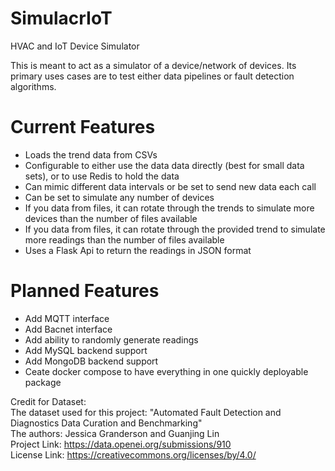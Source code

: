 # SimulacrIoT
HVAC and IoT Device Simulator

This is meant to act as a simulator of a device/network of devices. Its primary uses cases are to test either data pipelines or fault detection algorithms.  

# Current Features  
* Loads the trend data from CSVs  
* Configurable to either use the data data directly (best for small data sets), or to use Redis to hold the data  
* Can mimic different data intervals or be set to send new data each call  
* Can be set to simulate any number of devices  
* If you data from files, it can rotate through the trends to simulate more devices than the number of files available  
* If you data from files, it can rotate through the provided trend to simulate more readings than the number of files available  
* Uses a Flask Api to return the readings in JSON format  

# Planned Features  
* Add MQTT interface
* Add Bacnet interface
* Add ability to randomly generate readings
* Add MySQL backend support
* Add MongoDB backend support
* Ceate docker compose to have everything in one quickly deployable package

 

Credit for Dataset:  
The dataset used for this project: "Automated Fault Detection and Diagnostics Data Curation and Benchmarking"  
The authors: Jessica Granderson and Guanjing Lin  
Project Link: https://data.openei.org/submissions/910  
License Link: https://creativecommons.org/licenses/by/4.0/  
